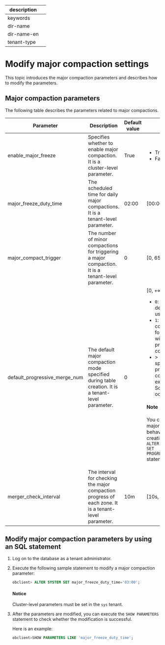 |description||
|---|---|
|keywords||
|dir-name||
|dir-name-en||
|tenant-type||

# Modify major compaction settings

This topic introduces the major compaction parameters and describes how to modify the parameters.

## Major compaction parameters

The following table describes the parameters related to major compactions.

| Parameter | Description | Default value | Value range |
|-------------------------------|----------------------------------------------------------------------------------------------------------|-------|------------------------------------------------------------------------------------------------------------------------------------------------------------------------------------------------------------------------------------------------------------------|
| enable_major_freeze | Specifies whether to enable major compaction. It is a cluster-level parameter.  | True | <ul><li>True </li><li>False  </li></ul> |
| major_freeze_duty_time | The scheduled time for daily major compactions. It is a tenant-level parameter.  | 02:00 | \[00:00,24:00\] |
| major_compact_trigger | The number of minor compactions for triggering a major compaction. It is a tenant-level parameter.  | 0 | \[0, 65535\] |
| default_progressive_merge_num | The default major compaction mode specified during table creation. It is a tenant-level parameter.  | 0 | \[0, +∞)  </br> <ul><li>`0`: indicates that the default value 100 is used. </li><li>`1`: indicates that a full compaction will be force executed without executing a progressive compaction.</li>   <li>> 1: indicates that the specified number of progressive compactions will be executed when a Schema change occurs. </li></ul> <main id="notice" type='explain'><h4>Note</h4><p>You can also modify the major compaction behavior after table creation by using the <code>ALTER TABLE table_name SET PROGRESSIVE_MERGE_NUM=0;</code> statement.</p></main> |
| merger_check_interval | The interval for checking the major compaction progress of each zone. It is a tenant-level parameter.  | 10m | \[10s, 60m\] |

## Modify major compaction parameters by using an SQL statement

1. Log on to the database as a tenant administrator.

2. Execute the following sample statement to modify a major compaction parameter:

   
   ```sql
   obclient> ALTER SYSTEM SET major_freeze_duty_time='03:00';
   ```

   <main id="notice" type='notice'>
    <h4>Notice</h4>
    <p>Cluster-level parameters must be set in the <code>sys</code> tenant. </p>
   </main>

3. After the parameters are modified, you can execute the `SHOW PARAMETERS` statement to check whether the modification is successful.

   Here is an example:

   ```sql
   obclient>SHOW PARAMETERS LIKE 'major_freeze_duty_time';
   ```
